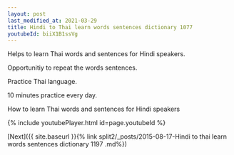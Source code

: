 ```yaml
---
layout: post
last_modified_at: 2021-03-29
title: Hindi to Thai learn words sentences dictionary 1077 
youtubeId: biiX1B1ssVg
---
```

 
 
Helps to learn Thai words and sentences for Hindi speakers.

Opportunitiy to repeat the words sentences. 

Practice Thai language. 
 
10 minutes practice every day. 
 
How to learn Thai words and sentences for Hindi speakers 
 
{% include youtubePlayer.html id=page.youtubeId %}
 
 
[Next]({{ site.baseurl }}{% link  split2/_posts/2015-08-17-Hindi to thai learn words sentences dictionary 1197 .md%})
 
